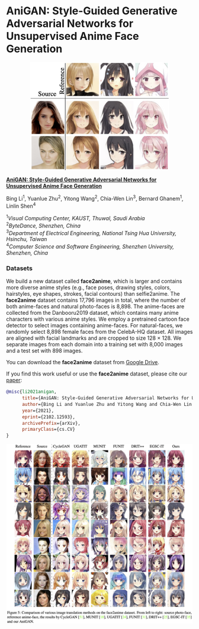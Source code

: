 # AniGAN: Style-Guided Generative Adversarial Networks for Unsupervised Anime Face Generation

<p align="center"> 
  <img src="./imgs/top.jpg" height="290">
</p>

[**AniGAN: Style-Guided Generative Adversarial Networks for Unsupervised Anime Face Generation**](https://arxiv.org/abs/2102.12593)<br/>

Bing Li<sup>1</sup>,
Yuanlue Zhu<sup>2</sup>,
Yitong Wang<sup>2</sup>,
Chia-Wen Lin<sup>3</sup>,
Bernard Ghanem<sup>1</sup>,
Linlin Shen<sup>4</sup><br/>

<sup>1</sup>*Visual Computing Center, KAUST, Thuwal, Saudi Arabia*<br/>
<sup>2</sup>*ByteDance, Shenzhen, China*<br/>
<sup>3</sup>*Department of Electrical Engineering, National Tsing Hua University, Hsinchu, Taiwan*<br/>
<sup>4</sup>*Computer Science and Software Engineering, Shenzhen University, Shenzhen, China*<br/>

### Datasets

We build a new dataset called **face2anime**, which is larger and contains more diverse anime styles (e.g., face poses, drawing styles, colors, hairstyles, eye shapes, strokes, facial contours) than selfie2anime. The **face2anime** dataset contains 17,796 images in total, where the number of both anime-faces and natural photo-faces is 8,898. The anime-faces are collected from the Danbooru2019 dataset, which contains many anime characters with various anime styles. We employ a pretrained cartoon face detector to select images containing anime-faces. For natural-faces, we randomly select 8,898 female faces from the CelebA-HQ dataset. All images are aligned with facial landmarks and are cropped to size 128 × 128. We separate images from each domain into a training set with 8,000 images and a test set with 898 images.

You can download the **face2anime** dataset from [Google Drive](https://drive.google.com/file/d/1Exc6QumR2r0aFUtfHOdAgle4F4I9zwF3/view?usp=sharing).

If you find this work useful or use the **face2anime** dataset, please cite our [paper](https://arxiv.org/abs/2102.12593):
```bibtex
@misc{li2021anigan,
      title={AniGAN: Style-Guided Generative Adversarial Networks for Unsupervised Anime Face Generation}, 
      author={Bing Li and Yuanlue Zhu and Yitong Wang and Chia-Wen Lin and Bernard Ghanem and Linlin Shen},
      year={2021},
      eprint={2102.12593},
      archivePrefix={arXiv},
      primaryClass={cs.CV}
}
```

![](./imgs/2.jpg)

